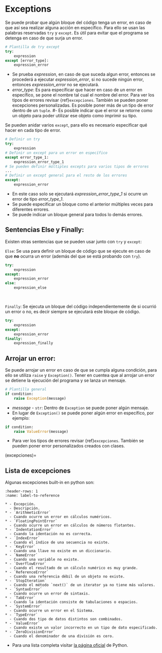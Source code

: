 # Exceptions

Se puede probar que algún bloque del código tenga un error, en caso de que así sea realizar alguna acción en específico. Para ello se usan las palabras reservadas `try` y `except`. Es útil para evitar que el programa se detenga en caso de que surja un error.
```python
# Plantilla de try except
try:
    expression
except [error_type]:
    expression_error
```
- Se prueba _expression_, en caso de que suceda algun error, entonces se procederá a ejecutar _expression_error_, si no sucede ningún error, entonces _expression_error_ no se ejecutará.
- _error_type_: Es para específicar que hacer en caso de un error en específico, se pone el nombre tal cual el nombre del error. Para ver los tipos de errores revisar {ref}`excepciones`. También se pueden poner excepciones personalizadas. Es posible poner más de un tipo de error dentro de un `tuple`.
#- Es posible indicar que el error se retorne como un objeto para poder utilizar ese objeto como imprimir su tipo.


Se pueden anidar varios `except`, para ello es necesario especificar qué hacer en cada tipo de error.
```python
# Definir un try
try:
    expression
# Definir un except para un error en específico
except error_type_1:
    expression_error_type_1
# Se pueden definir múltiples excepts para varios tipos de errores
...
# Definir un except general para el resto de los errores
except:
    expression_error
```
- En este caso solo se ejecutará _expression_error_type_1_ si ocurre un error de tipo _error_type_1_.
- Se puede especificar un bloque como el anterior múltiples veces para diferentes errores.
- Se puede indicar un bloque general para todos lo demás errores.

## Sentencias Else y Finally:

Existen otras sentencias que se pueden usar junto con `try` y `except`:

`Else`: Se usa para definir un bloque de código que se ejecute en caso de que **no** ocurra un error (además del que se está probando con `try`).
```python
try:
    expression
except:
    expression_error
else:
    expression_else
```
<br>

`Finally`: Se ejecuta un bloque del código independientemente de si ocurrió un error o no, es decir siempre se ejecutará este bloque de código.
```python
try:
    expression
except:
    expression_error
finally:
    expression_finally
```

## Arrojar un error:

Se puede arrojar un error en caso de que se cumpla alguna condición, para ello se utiliza `raise` y `Exception()`. Tener en cuentea que al arrojar un error se detiene la ejecución del programa y se lanza un mensaje.
```python
# Plantilla general
if condition:
    raise Exception(message)
```
- _message_ \- `str`: Dentro de `Exception` se puede poner algún mensaje.
- En lugar de `Exception()` se puede poner algún error en específico, por ejemplo:
```python
if condition:
	raise ValueError(message)
```
- Para ver los tipos de errores revisar {ref}`excepciones`. También se pueden poner error personalizados creados con clases.

(excepciones)=
## Lista de excepciones

Algunas excepciones built-in en python son:

```{list-table}
:header-rows: 1
:name: label-to-reference

* - Excepción.
  - Descripción.
* - `ArithmeticError`
  - Cuando ocurre un error en cálculos numéricos.
* - `FloatingPointError`
  - Cuando ocurre un error en cálculos de números flotantes.
* - `IndentationError`
  - Cuando la identación no es correcta.
* - `IndexError`
  - Cuando el índice de una secuencia no existe.
* - `KeyError`
  - Cuando una llave no existe en un diccionario.
* - `NameError`
  - Cuando una variable no existe.
* - `OverflowError`
  - Cuando el resultado de un cálculo numérico es muy grande.
* - `ReferenceError`
  - Cuando una referencia débil de un objeto no existe.
* - `StopIteration`
  - Cuando el método `next()` de un iterator ya no tiene más valores.
* - `SyntaxError`
  - Cuando ocurre un error de sintaxis.
* - `TabError`
  - Cuando la identación consiste de tabulaciones o espacios.
* - `SystemError`
  - Cuando ocurre un error en el Sistema.
* - `TypeError`
  - Cuando dos tipo de datos distintos son combinados.
* - `ValueError`
  - Cuando existe un valor incorrecto en un tipo de dato especificado.
* - `ZeroDivisionError`
  - Cuando el denominador de una división es cero.
```
- Para una lista completa visitar [la página oficial](https://docs.python.org/3/library/exceptions.html#exception-hierarchy) de Python.
